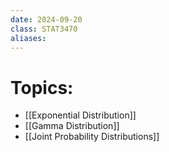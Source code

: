 ```yaml
---
date: 2024-09-20
class: STAT3470
aliases:
---
```

# Topics:
- [[Exponential Distribution]]
- [[Gamma Distribution]]
- [[Joint Probability Distributions]]
